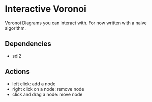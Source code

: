 # Interactive Voronoi

Voronoi Diagrams you can interact with. For now written with a naive algorithm.

## Dependencies

- sdl2

## Actions

- left click: add a node
- right click on a node: remove node
- click and drag a node: move node
